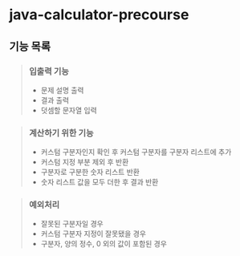 # java-calculator-precourse

## 기능 목록

> ### 입출력 기능
> - 문제 설명 출력
> - 결과 출력
> - 덧셈할 문자열 입력

> ### 계산하기 위한 기능
> - 커스텀 구분자인지 확인 후 커스텀 구분자를 구분자 리스트에 추가
> - 커스텀 지정 부분 제외 후 반환
> - 구분자로 구분한 숫자 리스트 반환
> - 숫자 리스트 값을 모두 더한 후 결과 반환

> ### 예외처리
>  - 잘못된 구분자일 경우
>  - 커스텀 구분자 지정이 잘못됐을 경우
>  - 구분자, 양의 정수, 0 외의 값이 포함된 경우